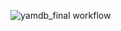 ![yamdb_final workflow](https://github.com/osergeevi4/yamdb_final/workflows/yamdb_final%20workflow/badge.svg)
